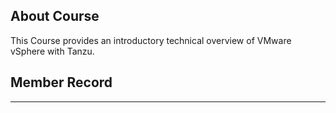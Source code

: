   

## About Course

This Course provides an introductory technical overview of VMware vSphere with Tanzu.

## Member Record  
---  
  
